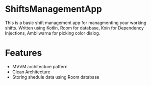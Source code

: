 # ShiftsManagementApp

This is a basic shift management app for managmenting your working shifts.
Written using Kotlin, Room for database, Koin for Dependency Injections, Ambilwarna for picking color dialog.

# Features
- MVVM architecture pattern
- Clean Architecture
- Storing shedule data using Room database
  
